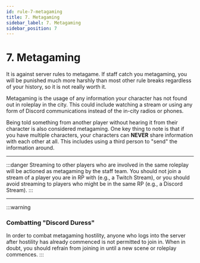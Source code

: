 ```yaml
---
id: rule-7-metagaming
title: 7. Metagaming
sidebar_label: 7. Metagaming
sidebar_position: 7
---
```


# 7. Metagaming

It is against server rules to metagame. If staff catch you metagaming, you will be punished much more harshly than most other rule breaks regardless of your history, so it is not really worth it.

Metagaming is the usage of any information your character has not found out in roleplay in the city. This could include watching a stream or using any form of Discord communications instead of the in-city radios or phones.

Being told something from another player without hearing it from their character is also considered metagaming. One key thing to note is that if you have multiple characters, your characters can **NEVER** share information with each other at all. This includes using a third person to "send" the information around.

---

:::danger
Streaming to other players who are involved in the same roleplay will be actioned as metagaming by the staff team. You should not join a stream of a player you are in RP with (e.g., a Twitch Stream), or you should avoid streaming to players who might be in the same RP (e.g., a Discord Stream).
:::

---

:::warning
### Combatting "Discord Duress"

In order to combat metagaming hostility, anyone who logs into the server after hostility has already commenced is not permitted to join in. When in doubt, you should refrain from joining in until a new scene or roleplay commences.
:::
